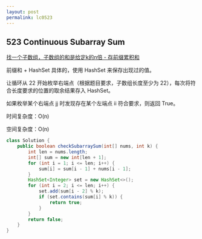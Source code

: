```yaml
---
layout: post
permalink: lc0523 
---
```


## 523 Continuous Subarray Sum

[找一个子数组，子数组的和是给定k的n倍 - 存前缀累积和](https://leetcode-cn.com/problems/continuous-subarray-sum/solution/gong-shui-san-xie-tuo-zhan-wei-qiu-fang-1juse/)

前缀和 + HashSet
具体的，使用 HashSet 来保存出现过的值。

让循环从 22 开始枚举右端点（根据题目要求，子数组长度至少为 22），每次将符合长度要求的位置的取余结果存入 HashSet。

如果枚举某个右端点 jj 时发现存在某个左端点 ii 符合要求，则返回 True。

时间复杂度：O(n)

空间复杂度：O(n)

```java
class Solution {
    public boolean checkSubarraySum(int[] nums, int k) {
        int len = nums.length;
        int[] sum = new int[len + 1];
        for (int i = 1; i <= len; i++) {
            sum[i] = sum[i - 1] + nums[i - 1];
        }
        HashSet<Integer> set = new HashSet<>();
        for (int i = 2; i <= len; i++) {
            set.add(sum[i - 2] % k);
            if (set.contains(sum[i] % k)) {
                return true;
            }
        }
        return false;
    }
}
```